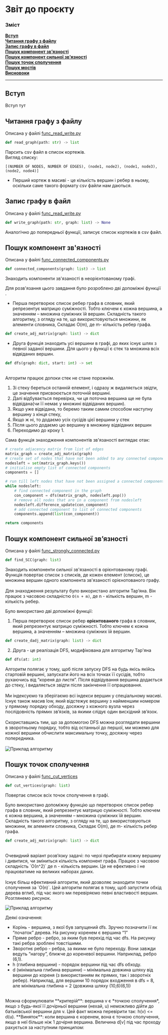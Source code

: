 # Звіт до проєкту


### Зміст
**[Вступ](#Вступ)**<br>
**[Читання графу з файлу](#читання-графу-з-файлу)**<br>
**[Запис графу в файл](#запис-графу-в-файл)**<br>
**[Пошук компонент зв’язності](#пошук-компонент-зв'язності)**<br>
**[Пошук компонент сильної зв’язності](#пошук-компонент-сильної-зв'язності)**<br>
**[Пошук точок сполучення](#пошук-точок-сполучення)**<br>
**[Пошук мостів](#пошук-мостів)**<br>
**[Висновоки](#пошук-мостів)**<br>

---

## Вступ
Вступ тут

## Читання графу з файлу
Описана у файлі [func_read_write.py](https://github.com/gingrwho/discreteProject_17/blob/main/func_read_write.py)
```python
def read_graph(path: str) -> list
```
Парсить csv файл в список кортежів.<br>
Вигляд списку:
```
[(NUMBER OF NODES, NUMBER OF EDGES), (node1, node2), (node1, node3), (node2, node4)]
```
* Перший кортеж в масиві - це кількість вершин і ребер в ньому, оскільки саме такого формату csv файли нам даються.<br>

## Запис графу в файл
Описана у файлі [func_read_write.py](https://github.com/gingrwho/discreteProject_17/blob/main/func_read_write.py)
```python
def write_graph(path: str, graph: list) -> None
```
Аналогічно до попередньої функції, записує список кортежів в csv файл.

## Пошук компонент зв'язності
Описана у файлі [func_connected_components.py](https://github.com/gingrwho/discreteProject_17/blob/main/func_connected_components.py)
```python
def connected_components(graph: list) -> list
```
Знаходить компоненти зв'язаності в неорієнтованому графі.<br>

Для розв'язання цього завдання було розроблено дві допоміжні функції .
+ Перша перетворює список ребер графа в словник, який репрезентує матрицю суміжності. Тобто ключем є кожна вершина, а значенням – множина суміжних їй вершин.  Складність такого алгоритму, з огляду на те, що використовуються множини, як алементи словника, Складає O(m), де m- кількість ребер графа.
```python
def create_adj_matrix(graph: list) -> dict
```
+ Друга функція знаходить усі вершини в графі, до яких існує шлях з певної заданої вершини. Для цього у функції є стек та множина всіх відвіданих вершин. 
```python
def dfs(graph: dict, start: int) -> set
```
<br>Алгоритм працює допоки стек не стане порожнім.
1. Зі стеку береться останній елемент, і одразу ж видаляється звідти, це значення присвоюється поточній вершині. 
2. Далі відбувається перевірка, чи ця поточна вершина ще не була відвідана(чи її немає у множині відвіданих вершин). 
3. Якщо уже відвідана, то беремо таким самим способом наступну вершину з кінця стеку,
4. Якщо ж ні, то додаємо усіх сусідів цієї вершини у стек
5. Після цього додаємо цю вершину в множину відвіданих вершин
6. Переходимо до кроку 1.

Сама функція знаходження компонентів зв'язаності виглядає отак:
```python
# create adjacency matrix from list of edges
matrix_graph = create_adj_matrix(graph)
# create set of nodes that have not been added to any connected component
nodesleft = set(matrix_graph.keys())
# initialise empty list of connected components
components = []

# run till left nodes that have not been assigned a connected component
while nodesleft:
    # find connected component in the graph
    con_component = dfs(matrix_graph, nodesleft.pop())
    # remove all nodes that are in a component from nodesleft
    nodesleft.difference_update(con_component)
    # add connected component to list of connected components
    components.append(list(con_component))

return components
```

## Пошук компонент сильної зв’язності
Описана у файлі [func_strongly_connected.py](https://github.com/gingrwho/discreteProject_17/blob/main/func_strongly_connected.py)
```python
def find_SCC(graph: list)
```
Знаходить компоненти сильної зв'язаності в орієнтованому графі.<br>
Функція повертає список з списків, де кожен елемент (список), це множина вершин одного компонента зв'язаності орієнотованого графу. <br><br>
Для знаходження результату було використано алгоритм Тар’яна. Він працює з часовою складністю `O(n + m)`, де n - кількість вершин, m - кількість ребер.

Було використано дві допоміжні функції:
1. Перша перетворює список ребер **орієнтованого** графа в словник, який репрезентує матрицю суміжності. Тобто ключем є кожна вершина, а значенням – множина суміжних їй вершин.
```python
def create_dadj_matrix(graph: list) -> dict
```
2. Друга - це реалізація DFS, модифікована для алгоритму Тар'яна
```python
def dfs(at: int)
```

Алгоритм полягає у тому, щоб після запуску DFS  на будь якісь якійсь стартовій вершині, запускати його на всіх точках її сусідів, тобто рухаючись від “кореня до листя”. Після відвідування вершина додається до стеку, і видаляється звідти після закінчення її опрацювання. <br><br>
Ми індексуємо та зберігаємо всі індекси вершин у спеціальному масиві. Існує також масив low, який відстежує вершину з найменшим номером у прямому порядку обходу, досяжну з кожного вузла через послідовність прямих зв’язків, за якими слідує один висхідний зв’язок.<br><br>
Скориставшись тим, що за допомогою DFS можна розглядати вершини в зворотньому порядку, тобто від останньої до першої, ми можемо для кожної вершини обчислити  максимальну точку, досяжну через попередника.<br><br>
![Приклад алгоритму](img/Tarjan's_Algorithm_Animation.gif) 

## Пошук точок сполучення
Описана у файлі [func_cut_vertices](https://github.com/gingrwho/discreteProject_17/blob/main/func_cut_vertices.py)
```python
def cut_vertices(graph: list)
```
Повертає список всіх точок сполучення в графі.<br>

Було використано допоміжну функцію що перетворює список ребер графа в словник, який репрезентує матрицю суміжності. Тобто ключем є кожна вершина, а значенням – множина суміжних їй вершин.  Складність такого алгоритму, з огляду на те, що використовуються множини, як алементи словника, Складає O(m), де m- кількість ребер графа.
```python
def create_adj_matrix(graph: list) -> dict
```
<br>
Очевидний варіант розв’язку задачі: по черзі прибирати кожну вершину і дивитися, чи зміниться кількість компонент графа. Працює з часовою складність `О(n^2)` де n - кількість вершин. Це не ефективно і не працюватиме на великих наборах даних.<br><br>
Існує більш ефективний алгоритм, який дозволяє знаходити точки сполучення за `О(n)`. Цей алгоритм полягає в тому, щоб запустити обхід дерева вглиб, під час якого ми перевіряємо певні властивості вершин. Розглянемо рисунок.

![Приклад алгоритму](img/pic1.png) 

Деякі означення: 
+ Корінь - вершина, з якої був запущений dfs. Зручно позначити її як “початок” дерева. На рисунку коренем є вершина “1”
+ Пряме ребро - ребро, за яким був перехід під час dfs. На рисунку такі ребра зроблені товстішими. 
+ Зворотнє ребро - ребра, за якими не було переходу. Вони завжди ведуть “нагору”, ближче до кореневої вершини. Наприклад, ребро (6,1).
+ h (глибина вершини) - порядок вершини під час dfs обходу.
+ d (мінімальна глибина вершини) – мінімальна довжина шляху від вершини до кореня (з використанням як прямих, так і зворотніх ребер). Наприклад, для вершини 10 порядок входження в dfs = 8, але мінімальна глибина = 2 (довжина шляху (10,6)(6,1))
<br>
Можна сформулювати **критерій**: вершина v є *точкою сполучення*, якщо з будь-якої її дочірньої вершини (нехай, u) неможливо дійти до батьківської вершини для v. Цей факт можна перевірити так: h(v) <= d(u). **Виняток**: коли вершина є коренем, вона є точкою  сполучення, якщо в неї більше ніж 1 дочірня вершина.
Величина d[v] під час проходу рахується за наступним принципом:


